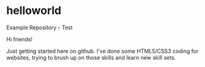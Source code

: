 # helloworld
Example Repository - Test

Hi friends!

Just getting started here on github. I've done some HTML5/CSS3 coding for websites, trying to brush up on those skills and learn new skill sets. 
